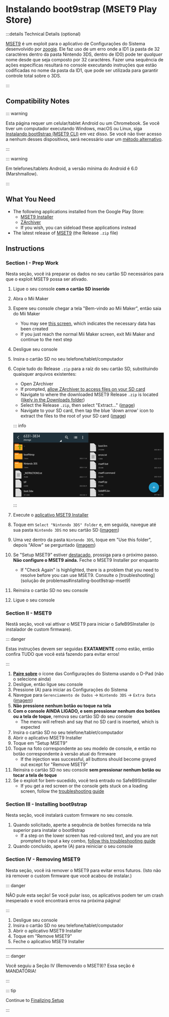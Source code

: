# Instalando boot9strap (MSET9 Play Store)

:::details Technical Details (optional)

[MSET9](https://github.com/zoogie/MSET9) é um exploit para o aplicativo de Configurações do Sistema desenvolvido por [zoogie](https://github.com/zoogie). Ele faz uso de um erro onde a ID1 (a pasta de 32 caractéres dentro da pasta Nintendo 3DS, dentro de ID0) pode ter _qualquer_ nome desde que seja composto por 32 caractéres. Fazer uma sequência de ações específicas resultará no console executando instruções que estão codificadas no nome da pasta da ID1, que pode ser utilizada para garantir controle total sobre o 3DS.

:::

## Compatibility Notes

::: warning

Esta página requer um celular/tablet Android ou um Chromebook. Se você tiver um computador executando Windows, macOS ou Linux, siga [Instalando boot9strap (MSET9 CLI)](installing-boot9strap-\(mset9-cli\)) em vez disso. Se você não tiver acesso a nenhum desses dispositivos, será necessário usar um [método alternativo](https://wiki.hacks.guide/wiki/3DS:Alternate_Exploits).

:::

::: warning

Em telefones/tablets Android, a versão mínima do Android é 6.0 (Marshmallow).

:::

## What You Need

- The following applications installed from the Google Play Store:
  - [MSET9 Installer](https://play.google.com/store/apps/details?id=moe.saru.homebrew.console3ds.mset9_installer_android)
  - [ZArchiver](https://play.google.com/store/apps/details?id=ru.zdevs.zarchiver)
  - If you wish, you can sideload these applications instead
- The latest release of [MSET9](https://github.com/zoogie/MSET9/releases/latest) (the Release `.zip` file)

## Instructions

### Section I - Prep Work

Nesta seção, você irá preparar os dados no seu cartão SD necessários para que o exploit MSET9 possa ser ativado.

1. Ligue o seu console **com o cartão SD inserido**

2. Abra o Mii Maker

3. Espere seu console chegar a tela "Bem-vindo ao Mii Maker", então saia do Mii Maker
   - You may see [this screen](/images/screenshots/mset9/mii-extdata.png), which indicates the necessary data has been created
   - If you just reach the normal Mii Maker screen, exit Mii Maker and continue to the next step

4. Desligue seu console

5. Insira o cartão SD no seu telefone/tablet/computador

6. Copie tudo do Release `.zip` para a raíz do seu cartão SD, substituindo quaisquer arquivos existentes:

   - Open ZArchiver
   - If prompted, [allow ZArchiver to access files on your SD card](/images/screenshots/mset9/zarchiver-allow.png)
   - Navigate to where the downloaded MSET9 Release `.zip` is located ([likely in the Downloads folder](/images/screenshots/mset9/zarchiver-zip-location.png))
   - Select the Release `.zip`, then select "Extract..." ([image](/images/screenshots/mset9/zarchiver-extract-1.png))
   - Navigate to your SD card, then tap the blue 'down arrow' icon to extract the files to the root of your SD card ([image](/images/screenshots/mset9/zarchiver-extract-2.png))

   ::: info

   ![MSET9 root layout](/images/screenshots/mset9/mset9-root-layout-android.png)

   :::

7. Execute o [aplicativo MSET9 Installer](/images/screenshots/mset9/mset9-setup-android.png)

8. Toque em `Select "Nintendo 3DS" Folder` e, em seguida, navegue até sua pasta `Nintendo 3DS` no seu cartão SD ([imagem](/images/screenshots/mset9/select-mset9-folder-1.png))

9. Uma vez dentro da pasta `Nintendo 3DS`, toque em "Use this folder", depois "Allow" se perguntado ([imagem](/images/screenshots/mset9/select-mset9-folder-2.png))

10. Se "Setup MSET9" estiver [destacado](/images/screenshots/mset9/setup-mset9-highlighted.png), prossiga para o próximo passo. **Não configure o MSET9 ainda.** Feche o MSET9 Installer por enquanto
    - If "Check Again" is highlighted, there is a problem that you need to resolve before you can use MSET9. Consulte o [troubleshooting](solução de problemas#installing-boot9strap-mset9)

11. Reinsira o cartão SD no seu console

12. Ligue o seu console

### Section II - MSET9

Nestã seção, você vai attivar o MSET9 para iniciar o SafeB9SInstaller (o instalador de custom firmware).

::: danger

Estas instruções devem ser seguidas **EXATAMENTE** como estão, então confira TUDO que você está fazendo para evitar erros!

:::

1. **[Paire sobre](/images/screenshots/mset9/hover-settings.png)** o ícone das Configurações do Sistema usando o D-Pad (não o selecione ainda)
2. Desligue, então ligue seu console
3. Pressione (A) para iniciar as Configurações do Sistema
4. Navegue para `Gerenciamento de Dados` -> `Nintendo 3DS` -> `Extra Data` ([imagem](/images/screenshots/mset9/settings-extdata.png))
5. **Não pressione nenhum botão ou toque na tela**
6. **Com o console AINDA LIGADO, e sem pressionar nenhum dos botões ou a tela de toque**, remova seu cartão SD do seu console
   - The menu will refresh and say that no SD card is inserted, which is expected
7. Insira o cartão SD no seu telefone/tablet/computador
8. Abrir o aplicativo MSET9 Installer
9. Toque em "Setup MSET9"
10. Toque na foto correspondente ao seu modelo de console, e então no botão correspondente à versão atual do firmware
    - If the injection was successful, all buttons should become grayed out except for "Remove MSET9"
11. Reinsira o cartão SD no seu console **sem pressionar nenhum botão ou tocar a tela de toque**
12. Se o exploit for bem-sucedido, você terá entrado no SafeB9SInstaller
    - If you get a red screen or the console gets stuck on a loading screen, follow the [troubleshooting guide](troubleshooting#installing-boot9strap-mset9)

### Section III - Installing boot9strap

Nesta seção, você instalará custom firmware no seu console.

1. Quando solicitado, aperte a sequência de botões fornecida na tela superior para instalar o boot9strap
   - If a step on the lower screen has red-colored text, and you are not prompted to input a key combo, [follow this troubleshooting guide](troubleshooting#issues-with-safeb9sinstaller)
2. Quando concluído, aperte (A) para reiniciar o seu console

<!--@include: ./_include/configure-luma3ds.md -->

### Section IV - Removing MSET9

Nesta seção, você irá remover o MSET9 para evitar erros futuros. (Isto não irá remover o custom firmware que você acabou de instalar.)

::: danger

NÃO pule esta seção! Se você pular isso, os aplicativos podem ter um crash inesperado e você encontrará erros na próxima página!

:::

1. Desligue seu console
2. Insira o cartão SD no seu telefone/tablet/computador
3. Abrir o aplicativo MSET9 Installer
4. Toque em "Remove MSET9"
5. Feche o aplicativo MSET9 Installer

<!--@include: ./_include/luma3ds-installed-note.md -->

___

::: danger

Você seguiu a Seção IV (Removendo o MSET9)? Essa seção é MANDATÓRIA!

:::

::: tip

Continue to [Finalizing Setup](finalizing-setup)

:::

